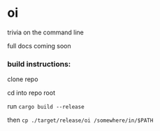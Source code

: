 # oi
trivia on the command line

full docs coming soon

### build instructions:

clone repo

cd into repo root

run ```cargo build --release```

then ```cp ./target/release/oi /somewhere/in/$PATH```

